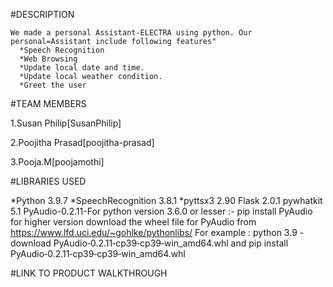 #DESCRIPTION

    We made a personal Assistant-ELECTRA using python. Our personal=Assistant include following features"
      *Speech Recognition
      *Web Browsing
      *Update local date and time.
      *Update local weather condition.
      *Greet the user
 
#TEAM MEMBERS

   1.Susan Philip[SusanPhilip]
   
   2.Poojitha Prasad[poojitha-prasad]
   
   3.Pooja.M[poojamothi]
   
#LIBRARIES USED

*Python 3.9.7
*SpeechRecognition 3.8.1
*pyttsx3 2.90 
Flask 2.0.1
pywhatkit 5.1
PyAudio-0.2.11-For python version 3.6.0 or lesser  :-  pip install PyAudio
               for higher version download the wheel file for PyAudio from https://www.lfd.uci.edu/~gohlke/pythonlibs/
               For example : python 3.9 -download PyAudio‑0.2.11‑cp39‑cp39‑win_amd64.whl
                and
                pip install PyAudio‑0.2.11‑cp39‑cp39‑win_amd64.whl   
                
#LINK TO PRODUCT WALKTHROUGH

